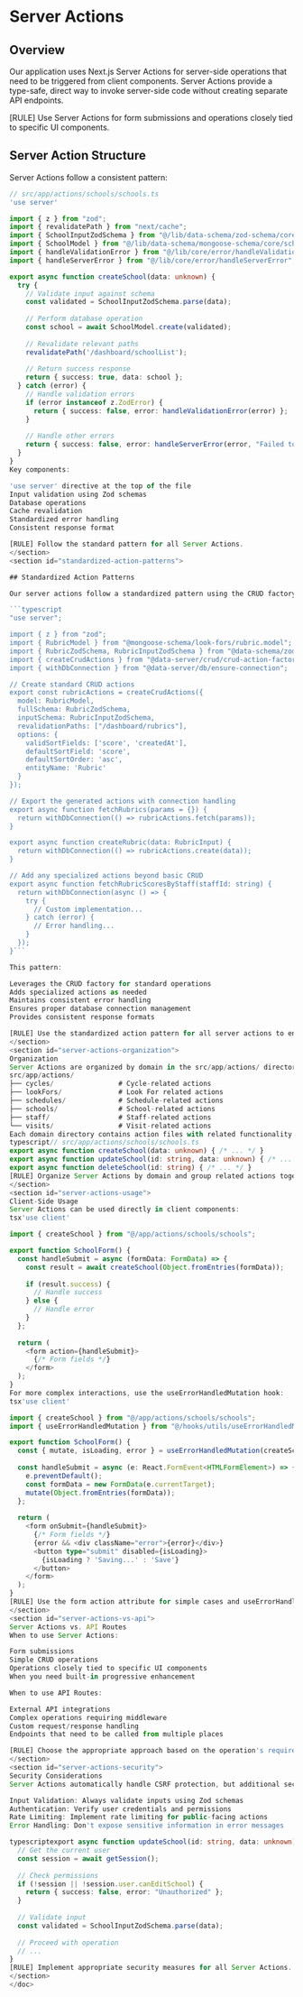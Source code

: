 <doc id="server-actions">

# Server Actions

<section id="server-actions-overview">

## Overview

Our application uses Next.js Server Actions for server-side operations that need to be triggered from client components. Server Actions provide a type-safe, direct way to invoke server-side code without creating separate API endpoints.

[RULE] Use Server Actions for form submissions and operations closely tied to specific UI components.

</section>

<section id="server-actions-structure">

## Server Action Structure

Server Actions follow a consistent pattern:

```typescript
// src/app/actions/schools/schools.ts
'use server'

import { z } from "zod";
import { revalidatePath } from "next/cache";
import { SchoolInputZodSchema } from "@/lib/data-schema/zod-schema/core/school";
import { SchoolModel } from "@/lib/data-schema/mongoose-schema/core/school.model";
import { handleValidationError } from "@/lib/core/error/handleValidationError";
import { handleServerError } from "@/lib/core/error/handleServerError";

export async function createSchool(data: unknown) {
  try {
    // Validate input against schema
    const validated = SchoolInputZodSchema.parse(data);
    
    // Perform database operation
    const school = await SchoolModel.create(validated);
    
    // Revalidate relevant paths
    revalidatePath('/dashboard/schoolList');
    
    // Return success response
    return { success: true, data: school };
  } catch (error) {
    // Handle validation errors
    if (error instanceof z.ZodError) {
      return { success: false, error: handleValidationError(error) };
    }
    
    // Handle other errors
    return { success: false, error: handleServerError(error, "Failed to create school") };
  }
}
Key components:

'use server' directive at the top of the file
Input validation using Zod schemas
Database operations
Cache revalidation
Standardized error handling
Consistent response format

[RULE] Follow the standard pattern for all Server Actions.
</section>
<section id="standardized-action-patterns">

## Standardized Action Patterns

Our server actions follow a standardized pattern using the CRUD factory to reduce duplication:

```typescript
"use server";

import { z } from "zod";
import { RubricModel } from "@mongoose-schema/look-fors/rubric.model";
import { RubricZodSchema, RubricInputZodSchema } from "@data-schema/zod-schema/look-fors/rubric";
import { createCrudActions } from "@data-server/crud/crud-action-factory";
import { withDbConnection } from "@data-server/db/ensure-connection";

// Create standard CRUD actions
export const rubricActions = createCrudActions({
  model: RubricModel,
  fullSchema: RubricZodSchema,
  inputSchema: RubricInputZodSchema,
  revalidationPaths: ["/dashboard/rubrics"],
  options: {
    validSortFields: ['score', 'createdAt'],
    defaultSortField: 'score',
    defaultSortOrder: 'asc',
    entityName: 'Rubric'
  }
});

// Export the generated actions with connection handling
export async function fetchRubrics(params = {}) {
  return withDbConnection(() => rubricActions.fetch(params));
}

export async function createRubric(data: RubricInput) {
  return withDbConnection(() => rubricActions.create(data));
}

// Add any specialized actions beyond basic CRUD
export async function fetchRubricScoresByStaff(staffId: string) {
  return withDbConnection(async () => {
    try {
      // Custom implementation...
    } catch (error) {
      // Error handling...
    }
  });
}```

This pattern:

Leverages the CRUD factory for standard operations
Adds specialized actions as needed
Maintains consistent error handling
Ensures proper database connection management
Provides consistent response formats

[RULE] Use the standardized action pattern for all server actions to ensure consistency and maintainability.
</section>
<section id="server-actions-organization">
Organization
Server Actions are organized by domain in the src/app/actions/ directory:
src/app/actions/
├── cycles/                # Cycle-related actions
├── lookFors/              # Look For related actions
├── schedules/             # Schedule-related actions
├── schools/               # School-related actions
├── staff/                 # Staff-related actions
└── visits/                # Visit-related actions
Each domain directory contains action files with related functionality:
typescript// src/app/actions/schools/schools.ts
export async function createSchool(data: unknown) { /* ... */ }
export async function updateSchool(id: string, data: unknown) { /* ... */ }
export async function deleteSchool(id: string) { /* ... */ }
[RULE] Organize Server Actions by domain and group related actions together.
</section>
<section id="server-actions-usage">
Client-Side Usage
Server Actions can be used directly in client components:
tsx'use client'

import { createSchool } from "@/app/actions/schools/schools";

export function SchoolForm() {
  const handleSubmit = async (formData: FormData) => {
    const result = await createSchool(Object.fromEntries(formData));
    
    if (result.success) {
      // Handle success
    } else {
      // Handle error
    }
  };
  
  return (
    <form action={handleSubmit}>
      {/* Form fields */}
    </form>
  );
}
For more complex interactions, use the useErrorHandledMutation hook:
tsx'use client'

import { createSchool } from "@/app/actions/schools/schools";
import { useErrorHandledMutation } from "@/hooks/utils/useErrorHandledMutation";

export function SchoolForm() {
  const { mutate, isLoading, error } = useErrorHandledMutation(createSchool);
  
  const handleSubmit = async (e: React.FormEvent<HTMLFormElement>) => {
    e.preventDefault();
    const formData = new FormData(e.currentTarget);
    mutate(Object.fromEntries(formData));
  };
  
  return (
    <form onSubmit={handleSubmit}>
      {/* Form fields */}
      {error && <div className="error">{error}</div>}
      <button type="submit" disabled={isLoading}>
        {isLoading ? 'Saving...' : 'Save'}
      </button>
    </form>
  );
}
[RULE] Use the form action attribute for simple cases and useErrorHandledMutation for complex interactions.
</section>
<section id="server-actions-vs-api">
Server Actions vs. API Routes
When to use Server Actions:

Form submissions
Simple CRUD operations
Operations closely tied to specific UI components
When you need built-in progressive enhancement

When to use API Routes:

External API integrations
Complex operations requiring middleware
Custom request/response handling
Endpoints that need to be called from multiple places

[RULE] Choose the appropriate approach based on the operation's requirements.
</section>
<section id="server-actions-security">
Security Considerations
Server Actions automatically handle CSRF protection, but additional security measures should be implemented:

Input Validation: Always validate inputs using Zod schemas
Authentication: Verify user credentials and permissions
Rate Limiting: Implement rate limiting for public-facing actions
Error Handling: Don't expose sensitive information in error messages

typescriptexport async function updateSchool(id: string, data: unknown) {
  // Get the current user
  const session = await getSession();
  
  // Check permissions
  if (!session || !session.user.canEditSchool) {
    return { success: false, error: "Unauthorized" };
  }
  
  // Validate input
  const validated = SchoolInputZodSchema.parse(data);
  
  // Proceed with operation
  // ...
}
[RULE] Implement appropriate security measures for all Server Actions.
</section>
</doc>